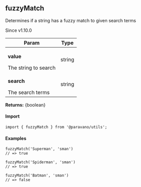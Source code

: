 <h2>fuzzyMatch</h2>
<p>Determines if a string has a fuzzy match to given search terms</p>
<p>Since v1.10.0</p>
<table>
      <thead>
      <tr>
        <th>Param</th>
        <th>Type</th></tr>
      </thead>
      <tbody><tr><td><p><b>value</b></p>The string to search</td><td>string</td></tr><tr><td><p><b>search</b></p>The search terms</td><td>string</td></tr></tbody>
    </table><p><b>Returns:</b> {boolean}</p>
<h4>Import</h4>

```
import { fuzzyMatch } from '@paravano/utils';
```

  <h4>Examples</h4>




```    
fuzzyMatch('Superman', 'sman')
// => true

fuzzyMatch('Spiderman', 'sman')
// => true

fuzzyMatch('Batman', 'sman')
// => false
```

    